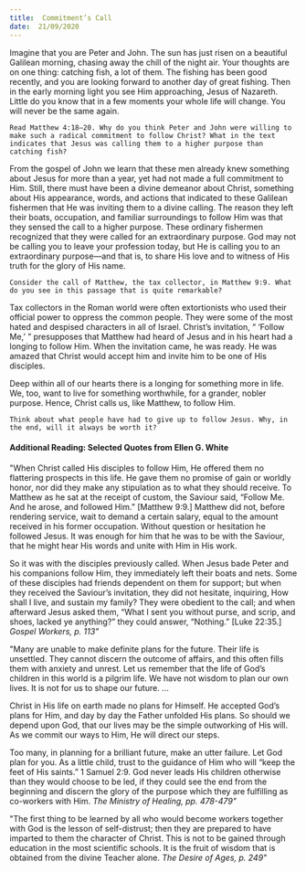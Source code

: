 ```yaml
---
title:  Commitment’s Call
date:  21/09/2020
---
```


Imagine that you are Peter and John. The sun has just risen on a beautiful Galilean morning, chasing away the chill of the night air. Your thoughts are on one thing: catching fish, a lot of them. The fishing has been good recently, and you are looking forward to another day of great fishing. Then in the early morning light you see Him approaching, Jesus of Nazareth. Little do you know that in a few moments your whole life will change. You will never be the same again.

`Read Matthew 4:18–20. Why do you think Peter and John were willing to make such a radical commitment to follow Christ? What in the text indicates that Jesus was calling them to a higher purpose than catching fish?`

From the gospel of John we learn that these men already knew something about Jesus for more than a year, yet had not made a full commitment to Him. Still, there must have been a divine demeanor about Christ, something about His appearance, words, and actions that indicated to these Galilean fishermen that He was inviting them to a divine calling. The reason they left their boats, occupation, and familiar surroundings to follow Him was that they sensed the call to a higher purpose. These ordinary fishermen recognized that they were called for an extraordinary purpose. God may not be calling you to leave your profession today, but He is calling you to an extraordinary purpose—and that is, to share His love and to witness of His truth for the glory of His name.

`Consider the call of Matthew, the tax collector, in Matthew 9:9. What do you see in this passage that is quite remarkable?`

Tax collectors in the Roman world were often extortionists who used their official power to oppress the common people. They were some of the most hated and despised characters in all of Israel. Christ’s invitation, “ ‘Follow Me,’ ” presupposes that Matthew had heard of Jesus and in his heart had a longing to follow Him. When the invitation came, he was ready. He was amazed that Christ would accept him and invite him to be one of His disciples.

Deep within all of our hearts there is a longing for something more in life. We, too, want to live for something worthwhile, for a grander, nobler purpose. Hence, Christ calls us, like Matthew, to follow Him.

`Think about what people have had to give up to follow Jesus. Why, in the end, will it always be worth it?`

#### Additional Reading: Selected Quotes from Ellen G. White

"When Christ called His disciples to follow Him, He offered them no flattering prospects in this life. He gave them no promise of gain or worldly honor, nor did they make any stipulation as to what they should receive. To Matthew as he sat at the receipt of custom, the Saviour said, “Follow Me. And he arose, and followed Him.” [Matthew 9:9.] Matthew did not, before rendering service, wait to demand a certain salary, equal to the amount received in his former occupation. Without question or hesitation he followed Jesus. It was enough for him that he was to be with the Saviour, that he might hear His words and unite with Him in His work.

So it was with the disciples previously called. When Jesus bade Peter and his companions follow Him, they immediately left their boats and nets. Some of these disciples had friends dependent on them for support; but when they received the Saviour’s invitation, they did not hesitate, inquiring, How shall I live, and sustain my family? They were obedient to the call; and when afterward Jesus asked them, “What I sent you without purse, and scrip, and shoes, lacked ye anything?” they could answer, “Nothing.” [Luke 22:35.] _Gospel Workers, p. 113"_

"Many are unable to make definite plans for the future. Their life is unsettled. They cannot discern the outcome of affairs, and this often fills them with anxiety and unrest. Let us remember that the life of God’s children in this world is a pilgrim life. We have not wisdom to plan our own lives. It is not for us to shape our future. ...

Christ in His life on earth made no plans for Himself. He accepted God’s plans for Him, and day by day the Father unfolded His plans. So should we depend upon God, that our lives may be the simple outworking of His will. As we commit our ways to Him, He will direct our steps.

Too many, in planning for a brilliant future, make an utter failure. Let God plan for you. As a little child, trust to the guidance of Him who will “keep the feet of His saints.” 1 Samuel 2:9. God never leads His children otherwise than they would choose to be led, if they could see the end from the beginning and discern the glory of the purpose which they are fulfilling as co-workers with Him. _The Ministry of Healing, pp. 478-479"_

"The first thing to be learned by all who would become workers together with God is the lesson of self-distrust; then they are prepared to have imparted to them the character of Christ. This is not to be gained through education in the most scientific schools. It is the fruit of wisdom that is obtained from the divine Teacher alone. _The Desire of Ages, p. 249"_